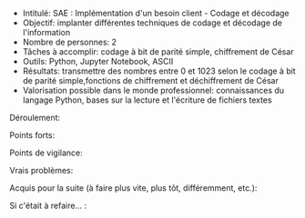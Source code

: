- Intitulé: SAE : Implémentation d'un besoin client - Codage et décodage
- Objectif: implanter différentes techniques de codage et décodage de l'information
- Nombre de personnes: 2 
- Tâches à accomplir: codage à bit de parité simple, chiffrement de César
- Outils: Python, Jupyter Notebook, ASCII
- Résultats: transmettre des nombres entre 0 et 1023 selon le codage à bit de parité simple,fonctions de chiffrement et déchiffrement de César
- Valorisation possible dans le monde professionnel: connaissances du langage Python, bases sur la lecture et l'écriture de fichiers textes

Déroulement: 

Points forts: 

Points de vigilance:

Vrais problèmes: 

Acquis pour la suite (à faire plus vite, plus tôt, différemment, etc.):

Si c'était à refaire... : 

